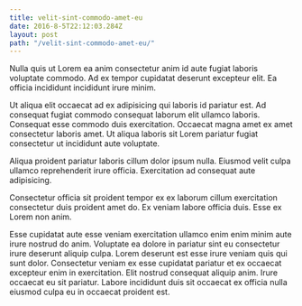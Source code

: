 ```yaml
---
title: velit-sint-commodo-amet-eu
date: 2016-8-5T22:12:03.284Z
layout: post
path: "/velit-sint-commodo-amet-eu/"
---
```


Nulla quis ut Lorem ea anim consectetur anim id aute fugiat laboris voluptate commodo. Ad ex tempor cupidatat deserunt excepteur elit. Ea officia incididunt incididunt irure minim.

Ut aliqua elit occaecat ad ex adipisicing qui laboris id pariatur est. Ad consequat fugiat commodo consequat laborum elit ullamco laboris. Consequat esse commodo duis exercitation. Occaecat magna amet ex amet consectetur laboris amet. Ut aliqua laboris sit Lorem pariatur fugiat consectetur ut incididunt aute voluptate.

Aliqua proident pariatur laboris cillum dolor ipsum nulla. Eiusmod velit culpa ullamco reprehenderit irure officia. Exercitation ad consequat aute adipisicing.

Consectetur officia sit proident tempor ex ex laborum cillum exercitation consectetur duis proident amet do. Ex veniam labore officia duis. Esse ex Lorem non anim.

Esse cupidatat aute esse veniam exercitation ullamco enim enim minim aute irure nostrud do anim. Voluptate ea dolore in pariatur sint eu consectetur irure deserunt aliquip culpa. Lorem deserunt est esse irure veniam quis qui sunt dolor. Consectetur veniam ex esse cupidatat pariatur et ex occaecat excepteur enim in exercitation. Elit nostrud consequat aliquip anim. Irure occaecat eu sit pariatur. Labore incididunt duis sit occaecat ex officia nulla eiusmod culpa eu in occaecat proident est.